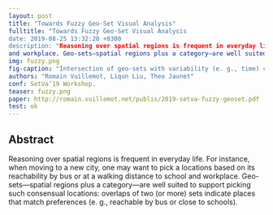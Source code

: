 ```yaml
---
layout: post
title: "Towards Fuzzy Geo-Set Visual Analysis"
fulltitle: "Towards Fuzzy Geo-Set Visual Analysis
date: 2019-08-25 13:32:20 +0300
description: "Reasoning over spatial regions is frequent in everyday life. For instance, when moving to a new city, one may want to pick a locations based on its reachability by bus or at a walking distance to school
and workplace. Geo-sets—spatial regions plus a category—are well suited to support picking such consensual locations: overlaps of two (or more) sets indicate places that match preferences (e. g., reachable by bus or close to schools)."
img: fuzzy.png
fig-caption: "Intersection of geo-sets with variability (e. g., time) captured by the membership function µS (e)."
authors: "Romain Vuillemot, Liqun Liu, Theo Jaunet"
conf: SetVa’19 Workshop.
teaser: fuzzy.png
paper: http://romain.vuillemot.net/publis/2019-setva-fuzzy-geoset.pdf
test: ok
---
```



## Abstract   


Reasoning over spatial regions is frequent in everyday life. For instance, when moving to a new city, one may want to pick a locations based on its reachability by bus or at a walking distance to school
and workplace. Geo-sets—spatial regions plus a category—are well suited to support picking such consensual locations: overlaps of two (or more) sets indicate places that match preferences (e. g., reachable by bus or close to schools).
 

 

 

 

 

